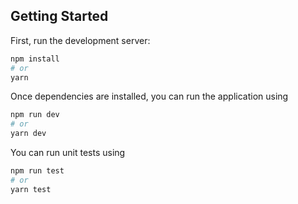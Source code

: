 ## Getting Started

First, run the development server:

```bash
npm install
# or
yarn
```

Once dependencies are installed, you can run the application using

```bash
npm run dev
# or
yarn dev
```

You can run unit tests using

```bash
npm run test
# or
yarn test
```
